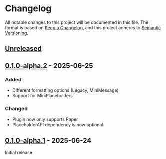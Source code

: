 # Changelog

All notable changes to this project will be documented in this file.
The format is based on [Keep a Changelog](https://keepachangelog.com/en/1.1.0/),
and this project adheres to [Semantic Versioning](https://semver.org/spec/v2.0.0.html).

## [Unreleased]

## [0.1.0-alpha.2] - 2025-06-25

### Added

- Different formatting options (Legacy, MiniMessage)
- Support for MiniPlaceholders

### Changed

- Plugin now only supports Paper
- PlaceholderAPI dependency is now optional

## [0.1.0-alpha.1] - 2025-06-24

Initial release

[Unreleased]: https://github.com/pandier/frosted-nameplates/compare/v0.1.0-alpha.2...HEAD
[0.1.0-alpha.2]: https://github.com/pandier/frosted-nameplates/compare/v0.1.0-alpha.1...v0.1.0-alpha.2
[0.1.0-alpha.1]: https://github.com/pandier/frosted-nameplates/commits/v0.1.0-alpha.1
